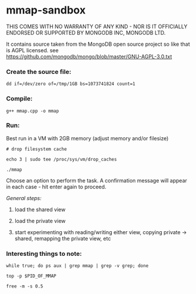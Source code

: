 # mmap-sandbox

THIS COMES WITH NO WARRANTY OF ANY KIND - NOR IS IT OFFICIALLY ENDORSED OR SUPPORTED BY MONGODB INC, MONGODB LTD.

It contains source taken from the MongoDB open source project so like that is AGPL licensed. see https://github.com/mongodb/mongo/blob/master/GNU-AGPL-3.0.txt

### Create the source file:

`dd if=/dev/zero of=/tmp/1GB bs=1073741824 count=1`

### Compile:

`g++ mmap.cpp -o mmap`

### Run:

Best run in a VM with 2GB memory (adjust memory and/or filesize)

`# drop filesystem cache`

`echo 3 | sudo tee /proc/sys/vm/drop_caches`

`./mmap`

Choose an option to perform the task. A confirmation message will appear in each case - hit enter again to proceed.

*General steps:*

1. load the shared view

2. load the private view

3. start experimenting with reading/writing either view, copying private -> shared, remapping the private view, etc

### Interesting things to note:

`while true; do ps aux | grep mmap | grep -v grep; done`

`top -p $PID_OF_MMAP`

`free -m -s 0.5`

